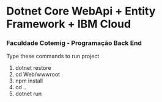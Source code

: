 # Dotnet Core WebApi + Entity Framework + IBM Cloud
### Faculdade Cotemig - Programação Back End

Type these commands to run project 
 1. dotnet restore
 2. cd Web/wwwroot
 3. npm install
 4. cd ..
 5. dotnet run